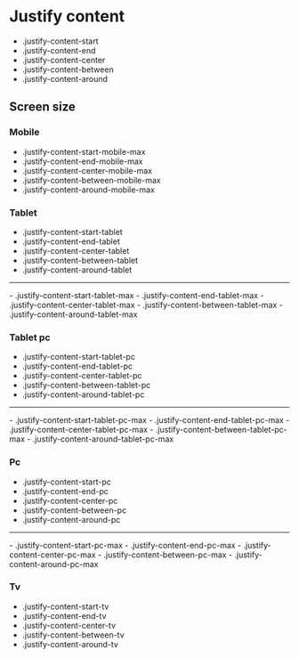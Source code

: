 # Justify content

- .justify-content-start
- .justify-content-end
- .justify-content-center
- .justify-content-between
- .justify-content-around

## Screen size

### Mobile

- .justify-content-start-mobile-max
- .justify-content-end-mobile-max
- .justify-content-center-mobile-max
- .justify-content-between-mobile-max
- .justify-content-around-mobile-max

### Tablet

- .justify-content-start-tablet
- .justify-content-end-tablet
- .justify-content-center-tablet
- .justify-content-between-tablet
- .justify-content-around-tablet
<hr>
- .justify-content-start-tablet-max
- .justify-content-end-tablet-max
- .justify-content-center-tablet-max
- .justify-content-between-tablet-max
- .justify-content-around-tablet-max

### Tablet pc

- .justify-content-start-tablet-pc
- .justify-content-end-tablet-pc
- .justify-content-center-tablet-pc
- .justify-content-between-tablet-pc
- .justify-content-around-tablet-pc
<hr>
- .justify-content-start-tablet-pc-max
- .justify-content-end-tablet-pc-max
- .justify-content-center-tablet-pc-max
- .justify-content-between-tablet-pc-max
- .justify-content-around-tablet-pc-max

### Pc

- .justify-content-start-pc
- .justify-content-end-pc
- .justify-content-center-pc
- .justify-content-between-pc
- .justify-content-around-pc
<hr>
- .justify-content-start-pc-max
- .justify-content-end-pc-max
- .justify-content-center-pc-max
- .justify-content-between-pc-max
- .justify-content-around-pc-max

### Tv

- .justify-content-start-tv
- .justify-content-end-tv
- .justify-content-center-tv
- .justify-content-between-tv
- .justify-content-around-tv
